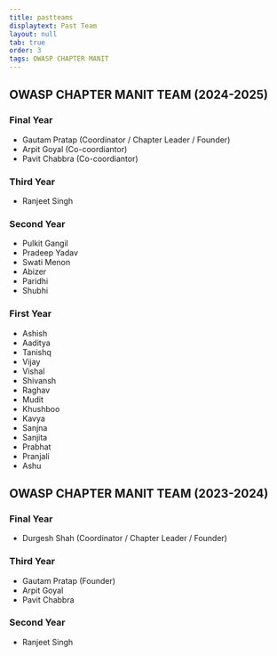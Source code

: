 ```yaml
---
title: pastteams
displaytext: Past Team
layout: null
tab: true
order: 3
tags: OWASP CHAPTER MANIT
---
```



## **OWASP CHAPTER MANIT TEAM (2024-2025)**

### Final Year
 - Gautam Pratap (Coordinator / Chapter Leader / Founder)
 - Arpit Goyal (Co-coordiantor)
 - Pavit Chabbra (Co-coordiantor)

### Third Year
 - Ranjeet Singh

### Second Year
 - Pulkit Gangil
 - Pradeep Yadav
 - Swati Menon
 - Abizer
 - Paridhi
 - Shubhi


### First Year
 - Ashish 
 - Aaditya 
 - Tanishq 
 - Vijay 
 - Vishal 
 - Shivansh
 - Raghav
 - Mudit
 - Khushboo
 - Kavya
 - Sanjna
 - Sanjita
 - Prabhat
 - Pranjali
 - Ashu



## **OWASP CHAPTER MANIT TEAM (2023-2024)**

### Final Year
 - Durgesh Shah (Coordinator / Chapter Leader / Founder)

### Third Year
 - Gautam Pratap (Founder)
 - Arpit Goyal
 - Pavit Chabbra

### Second Year
 - Ranjeet Singh

